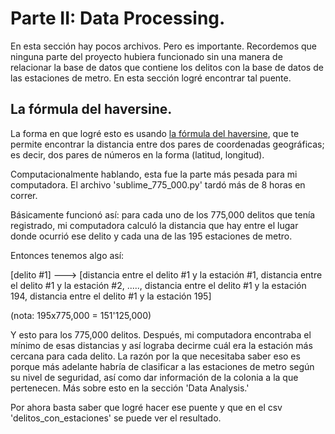 # Parte II: Data Processing.

En esta sección hay pocos archivos. Pero es importante. Recordemos que ninguna parte del proyecto hubiera funcionado sin una manera de relacionar la base de datos que contiene los delitos con la base de datos de las estaciones de metro. En esta sección logré encontrar tal puente. 

## La fórmula del haversine. 

La forma en que logré esto es usando [la fórmula del haversine](https://es.wikipedia.org/wiki/Fórmula_del_haversine), que te permite encontrar la distancia entre dos pares de coordenadas geográficas; es decir, dos pares de números en la forma (latitud, longitud). 

Computacionalmente hablando, esta fue la parte más pesada para mi computadora. El archivo 'sublime_775_000.py' tardó más de 8 horas en correr. 

Básicamente funcionó así: para cada uno de los 775,000 delitos que tenía registrado, mi computadora calculó la distancia que hay entre el lugar donde ocurrió ese delito y cada una de las 195 estaciones de metro. 

Entonces tenemos algo así: 

[delito #1] ---> [distancia entre el delito #1 y la estación #1, distancia entre el delito #1 y la estación #2, ....., distancia entre el delito #1 y la estación 194, distancia entre el delito #1 y la estación 195]

(nota: 195x775,000 = 151'125,000)

Y esto para los 775,000 delitos. Después, mi computadora encontraba el mínimo de esas distancias y así lograba decirme cuál era la estación más cercana para cada delito. La razón por la que necesitaba saber eso es porque más adelante habría de clasificar a las estaciones de metro según su nivel de seguridad, así como dar información de la colonia a la que pertenecen. Más sobre esto en la sección 'Data Analysis.'

Por ahora basta saber que logré hacer ese puente y que en el csv 'delitos_con_estaciones' se puede ver el resultado. 
